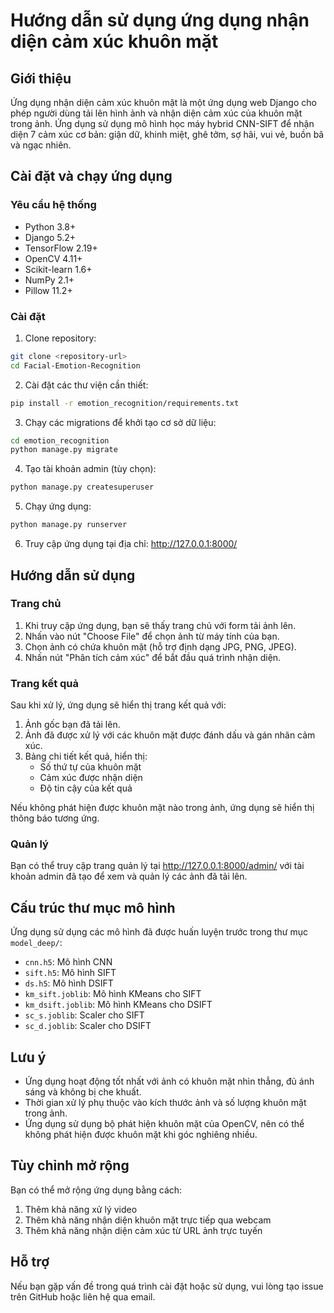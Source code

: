 # Hướng dẫn sử dụng ứng dụng nhận diện cảm xúc khuôn mặt

## Giới thiệu

Ứng dụng nhận diện cảm xúc khuôn mặt là một ứng dụng web Django cho phép người dùng tải lên hình ảnh và nhận diện cảm xúc của khuôn mặt trong ảnh. Ứng dụng sử dụng mô hình học máy hybrid CNN-SIFT để nhận diện 7 cảm xúc cơ bản: giận dữ, khinh miệt, ghê tởm, sợ hãi, vui vẻ, buồn bã và ngạc nhiên.

## Cài đặt và chạy ứng dụng

### Yêu cầu hệ thống

- Python 3.8+
- Django 5.2+
- TensorFlow 2.19+
- OpenCV 4.11+
- Scikit-learn 1.6+
- NumPy 2.1+
- Pillow 11.2+

### Cài đặt

1. Clone repository:
```bash
git clone <repository-url>
cd Facial-Emotion-Recognition
```

2. Cài đặt các thư viện cần thiết:
```bash
pip install -r emotion_recognition/requirements.txt
```

3. Chạy các migrations để khởi tạo cơ sở dữ liệu:
```bash
cd emotion_recognition
python manage.py migrate
```

4. Tạo tài khoản admin (tùy chọn):
```bash
python manage.py createsuperuser
```

5. Chạy ứng dụng:
```bash
python manage.py runserver
```

6. Truy cập ứng dụng tại địa chỉ: http://127.0.0.1:8000/

## Hướng dẫn sử dụng

### Trang chủ

1. Khi truy cập ứng dụng, bạn sẽ thấy trang chủ với form tải ảnh lên.
2. Nhấn vào nút "Choose File" để chọn ảnh từ máy tính của bạn.
3. Chọn ảnh có chứa khuôn mặt (hỗ trợ định dạng JPG, PNG, JPEG).
4. Nhấn nút "Phân tích cảm xúc" để bắt đầu quá trình nhận diện.

### Trang kết quả

Sau khi xử lý, ứng dụng sẽ hiển thị trang kết quả với:

1. Ảnh gốc bạn đã tải lên.
2. Ảnh đã được xử lý với các khuôn mặt được đánh dấu và gán nhãn cảm xúc.
3. Bảng chi tiết kết quả, hiển thị:
   - Số thứ tự của khuôn mặt
   - Cảm xúc được nhận diện
   - Độ tin cậy của kết quả

Nếu không phát hiện được khuôn mặt nào trong ảnh, ứng dụng sẽ hiển thị thông báo tương ứng.

### Quản lý

Bạn có thể truy cập trang quản lý tại http://127.0.0.1:8000/admin/ với tài khoản admin đã tạo để xem và quản lý các ảnh đã tải lên.

## Cấu trúc thư mục mô hình

Ứng dụng sử dụng các mô hình đã được huấn luyện trước trong thư mục `model_deep/`:
- `cnn.h5`: Mô hình CNN
- `sift.h5`: Mô hình SIFT
- `ds.h5`: Mô hình DSIFT
- `km_sift.joblib`: Mô hình KMeans cho SIFT
- `km_dsift.joblib`: Mô hình KMeans cho DSIFT
- `sc_s.joblib`: Scaler cho SIFT
- `sc_d.joblib`: Scaler cho DSIFT

## Lưu ý

- Ứng dụng hoạt động tốt nhất với ảnh có khuôn mặt nhìn thẳng, đủ ánh sáng và không bị che khuất.
- Thời gian xử lý phụ thuộc vào kích thước ảnh và số lượng khuôn mặt trong ảnh.
- Ứng dụng sử dụng bộ phát hiện khuôn mặt của OpenCV, nên có thể không phát hiện được khuôn mặt khi góc nghiêng nhiều.

## Tùy chỉnh mở rộng

Bạn có thể mở rộng ứng dụng bằng cách:
1. Thêm khả năng xử lý video
2. Thêm khả năng nhận diện khuôn mặt trực tiếp qua webcam
3. Thêm khả năng nhận diện cảm xúc từ URL ảnh trực tuyến

## Hỗ trợ

Nếu bạn gặp vấn đề trong quá trình cài đặt hoặc sử dụng, vui lòng tạo issue trên GitHub hoặc liên hệ qua email.
